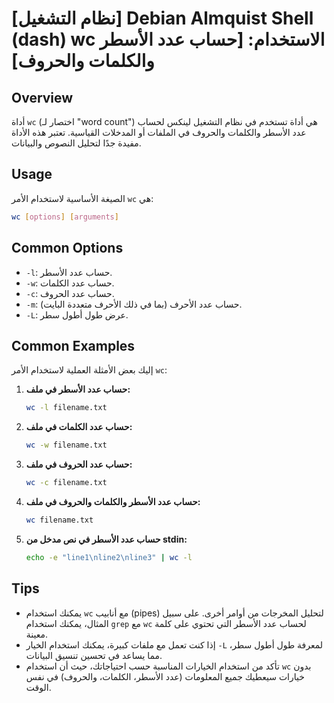 # [نظام التشغيل] Debian Almquist Shell (dash) wc الاستخدام: [حساب عدد الأسطر والكلمات والحروف]

## Overview
أداة `wc` (اختصار لـ "word count") هي أداة تستخدم في نظام التشغيل لينكس لحساب عدد الأسطر والكلمات والحروف في الملفات أو المدخلات القياسية. تعتبر هذه الأداة مفيدة جدًا لتحليل النصوص والبيانات.

## Usage
الصيغة الأساسية لاستخدام الأمر `wc` هي:

```bash
wc [options] [arguments]
```

## Common Options
- `-l`: حساب عدد الأسطر.
- `-w`: حساب عدد الكلمات.
- `-c`: حساب عدد الحروف.
- `-m`: حساب عدد الأحرف (بما في ذلك الأحرف متعددة البايت).
- `-L`: عرض طول أطول سطر.

## Common Examples
إليك بعض الأمثلة العملية لاستخدام الأمر `wc`:

1. **حساب عدد الأسطر في ملف:**
   ```bash
   wc -l filename.txt
   ```

2. **حساب عدد الكلمات في ملف:**
   ```bash
   wc -w filename.txt
   ```

3. **حساب عدد الحروف في ملف:**
   ```bash
   wc -c filename.txt
   ```

4. **حساب عدد الأسطر والكلمات والحروف في ملف:**
   ```bash
   wc filename.txt
   ```

5. **حساب عدد الأسطر في نص مدخل من stdin:**
   ```bash
   echo -e "line1\nline2\nline3" | wc -l
   ```

## Tips
- يمكنك استخدام `wc` مع أنابيب (pipes) لتحليل المخرجات من أوامر أخرى. على سبيل المثال، يمكنك استخدام `grep` مع `wc` لحساب عدد الأسطر التي تحتوي على كلمة معينة.
- إذا كنت تعمل مع ملفات كبيرة، يمكنك استخدام الخيار `-L` لمعرفة طول أطول سطر، مما يساعد في تحسين تنسيق البيانات.
- تأكد من استخدام الخيارات المناسبة حسب احتياجاتك، حيث أن استخدام `wc` بدون خيارات سيعطيك جميع المعلومات (عدد الأسطر، الكلمات، والحروف) في نفس الوقت.